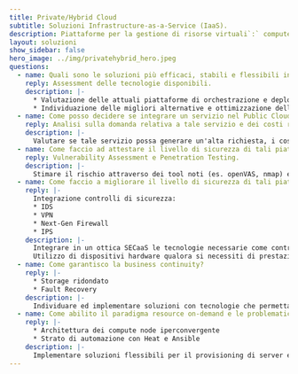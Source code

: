 ```yaml
---
title: Private/Hybrid Cloud
subtitle: Soluzioni Infrastructure-as-a-Service (IaaS).
description: Piattaforme per la gestione di risorse virtuali`:` compute, networking e storage.
layout: soluzioni
show_sidebar: false
hero_image: ../img/privatehybrid_hero.jpeg
questions:
  - name: Quali sono le soluzioni più efficaci, stabili e flessibili in produzione?
    reply: Assessment delle tecnologie disponibili.
    description: |-
      * Valutazione delle attuali piattaforme di orchestrazione e deploy nel nostro laboratorio interno.
      * Individuazione delle migliori alternative e ottimizzazione delle stesse per scenari di produzione.
  - name: Come posso decidere se integrare un servizio nel Public Cloud o implementare una Private Cloud?
    reply: Analisi sulla domanda relativa a tale servizio e dei costi rispetto a Private/Hybrid Cloud.
    description: |-
      Valutare se tale servizio possa generare un'alta richiesta, i costi e i vantaggi rispetto a soluzioni alternative.
  - name: Come faccio ad attestare il livello di sicurezza di tali piattaforme?
    reply: Vulnerability Assessment e Penetration Testing.
    description: |-
      Stimare il rischio attraverso dei tool noti (es. openVAS, nmap) e tramite le CVE conosciute. Effettuare un testing rispetto agli attacchi più comuni tenendo conto delle vulnerabilità dei sistemi.
  - name: Come faccio a migliorare il livello di sicurezza di tali piattaforme?
    reply: |-
      Integrazione controlli di sicurezza:
      * IDS
      * VPN
      * Next-Gen Firewall
      * IPS
    description: |-
      Integrare in un ottica SECaaS le tecnologie necessarie come contromisure alle minacce note.  
      Utilizzo di dispositivi hardware qualora si necessiti di prestazioni elevate e/o sicurezza perimetrale.
  - name: Come garantisco la business continuity?
    reply: |-
      * Storage ridondato
      * Fault Recovery
    description: |-
      Individuare ed implementare soluzioni con tecnologie che permettano ridondanza e mantengano l'integrità e l'alta disponibilità dei dati e dei servizi. Training mirati. Training on the job.
  - name: Come abilito il paradigma resource on-demand e le problematiche relative alla scalabilità?
    reply: |-
      * Architettura dei compute node iperconvergente
      * Strato di automazione con Heat e Ansible
    description: |-
      Implementare soluzioni flessibili per il provisioning di server e storage virtuali on-demand, per la configurazione di reti, ambienti, per il monitoraraggio dell’infrastruttura e l’ottimizzazione delle prestazioni e dei costi. Training mirati. Training on the Job.
---
```

